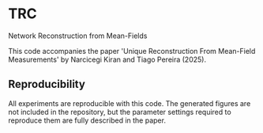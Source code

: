 # TRC
Network Reconstruction from Mean-Fields

This code accompanies the paper 'Unique Reconstruction From Mean-Field Measurements' by Narcicegi Kiran and Tiago Pereira (2025).

## Reproducibility

All experiments are reproducible with this code. The generated figures are not included in the repository, but the parameter settings required to reproduce them are fully described in the paper.
